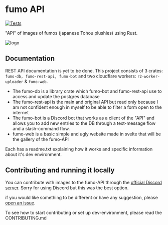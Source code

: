 # fumo API 


[![Tests](https://github.com/Nosesisaid/fumo-API/actions/workflows/tests.yml/badge.svg)](https://github.com/Nosesisaid/fumo-API/actions/workflows/tests.yml)


"API" of images of fumos (japanese Tohou plushies) using Rust.


![logo](https://repository-images.githubusercontent.com/395606928/753b9fdd-b978-4b74-841e-f3973daf9129)
## Documentation
REST API documentation is yet to be done. This project consists of 3 crates: `fumo-db, fumo-rest-api, fumo-bot` and two cloudflare workers: `r2-worker-uploader` & `fumo-web`.


- The fumo-db is a library crate which fumo-bot and fumo-rest-api use to access and update the postgres database
- The fumo-rest-api is the main and original API but read only because I am not confident enough in myself to be able to filter a form open to the internet
- The fumo-bot is a Discord bot that works as a client of the "API" and allows you to add new entries to the DB through a text-message flow and a slash-command flow.
- fumo-web is a basic simple and ugly website made in svelte that will be the gallery of the fumo-API

Each has a readme.txt explaining how it works and specific information about it's dev environment.

## Contributing and running it locally
You can contribute with images to the fumo-API through the [official Discord server](https://discord.gg/3df68Hg6jF). Sorry for using Discord but this was the best option. 

if you would like something to be different or have any suggestion, please [open an issue](https://github.com/nosesisaid/fumo-api/issues/new).

To see how to start contributing or set up dev-environment, please read the CONTRIBUTING.md